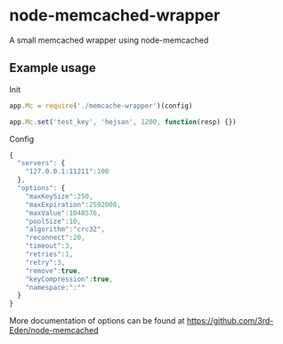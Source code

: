 node-memcached-wrapper
======================

A small memcached wrapper using node-memcached

Example usage
-------------
Init

```javascript
app.Mc = require('./memcache-wrapper')(config)

app.Mc.set('test_key', 'hejsan', 1200, function(resp) {})
```

Config 

```javascript
{
  "servers": {
    "127.0.0.1:11211":100
  },
  "options": {
    "maxKeySize":250,
    "maxExpiration":2592000,
    "maxValue":1048576,
    "poolSize":10,
    "algorithm":"crc32",
    "reconnect":20,
    "timeout":3,
    "retries":1,
    "retry":3,
    "remove":true,
    "keyCompression":true,
    "namespace:":""
  }
}
```

More documentation of options can be found at https://github.com/3rd-Eden/node-memcached